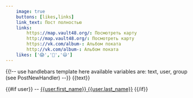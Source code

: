 ```yaml
---
    image: true
    buttons: [likes,links]
    link_text: Пост полностью
    links:
        https://map.vault48.org/: Посмотреть карту
        http://map.vault48.org/: Посмотреть карту
        https://vk.com/album-: Альбом поката
        http://vk.com/album-: Альбом поката
    likes: ['😱','🤔','😃']
---
```

{{!-- 
    use handlebars template here
    available variables are: text, user, group
    (see PostNewHandler) 
--}}
{{text}}

{{#if user}}
-- [{{user.first_name}} {{user.last_name}}](https://vk.com/id{{user.id}})
{{/if}}
